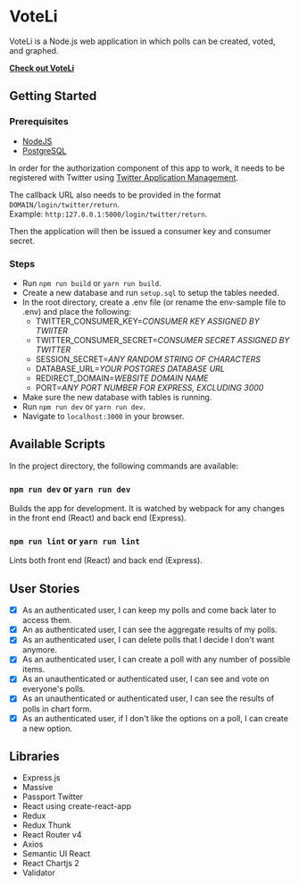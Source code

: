 # VoteLi

VoteLi is a Node.js web application in which polls can be created, voted, and graphed.

[**Check out VoteLi**](http://voteli.herokuapp.com/)

## Getting Started

### Prerequisites

- [NodeJS](https://nodejs.org)
- [PostgreSQL](https://www.postgresql.org/)

In order for the authorization component of this app to work, it needs to be registered with Twitter using [Twitter Application Management](https://apps.twitter.com/).

The callback URL also needs to be provided in the format `DOMAIN/login/twitter/return`. <br>
Example: `http:127.0.0.1:5000/login/twitter/return`.

Then the application will then be issued a consumer key and consumer secret.

### Steps
- Run `npm run build` or `yarn run build`.
- Create a new database and run `setup.sql` to setup the tables needed.
- In the root directory, create a .env file (or rename the env-sample file to .env) and place the following:
  - TWITTER_CONSUMER_KEY=*CONSUMER KEY ASSIGNED BY TWIITER*
  - TWITTER_CONSUMER_SECRET=*CONSUMER SECRET ASSIGNED BY TWITTER*
  - SESSION_SECRET=*ANY RANDOM STRING OF CHARACTERS*
  - DATABASE_URL=*YOUR POSTGRES DATABASE URL*
  - REDIRECT_DOMAIN=*WEBSITE DOMAIN NAME*
  - PORT=*ANY PORT NUMBER FOR EXPRESS, EXCLUDING 3000*
- Make sure the new database with tables is running.
- Run `npm run dev` or `yarn run dev`.
- Navigate to `localhost:3000` in your browser.


## Available Scripts

In the project directory, the following commands are available:

### `npm run dev` or `yarn run dev`

Builds the app for development. It is watched by webpack for any changes in the front end (React) and back end (Express).

### `npm run lint` or `yarn run lint`

Lints both front end (React) and back end (Express).

## User Stories
- [x] As an authenticated user, I can keep my polls and come back later to access them.
- [x] An as authenticated user, I can see the aggregate results of my polls.
- [x] As an authenticated user, I can delete polls that I decide I don't want anymore.
- [x] As an authenticated user, I can create a poll with any number of possible items.
- [x] As an unauthenticated or authenticated user, I can see and vote on everyone's polls.
- [x] As an unauthenticated or authenticated user, I can see the results of polls in chart form.
- [x] As an authenticated user, if I don't like the options on a poll, I can create a new option.

## Libraries
- Express.js
- Massive
- Passport Twitter
- React using create-react-app
- Redux
- Redux Thunk
- React Router v4
- Axios
- Semantic UI React
- React Chartjs 2
- Validator
